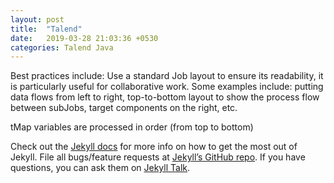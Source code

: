 ```yaml
---
layout: post
title:  "Talend"
date:   2019-03-28 21:03:36 +0530
categories: Talend Java
---
```

Best practices include:
Use a standard Job layout to ensure its readability, it is particularly useful for collaborative work.
Some examples include: putting data flows from left to right, top-to-bottom layout to show the process flow between subJobs, target components on the right, etc.

tMap variables are processed in order (from top to bottom)


Check out the [Jekyll docs][jekyll-docs] for more info on how to get the most out of Jekyll. File all bugs/feature requests at [Jekyll’s GitHub repo][jekyll-gh]. If you have questions, you can ask them on [Jekyll Talk][jekyll-talk].

[jekyll-docs]: https://jekyllrb.com/docs/home
[jekyll-gh]:   https://github.com/jekyll/jekyll
[jekyll-talk]: https://talk.jekyllrb.com/
